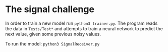 # The signal challenge

In order to train a new model run `python3 trainer.py`. The program reads the data in `Tests/Test*` and attempts to train a neural network to predict the next value, given some previous noisy values.

To run the model: `python3 SignalReceiver.py`
